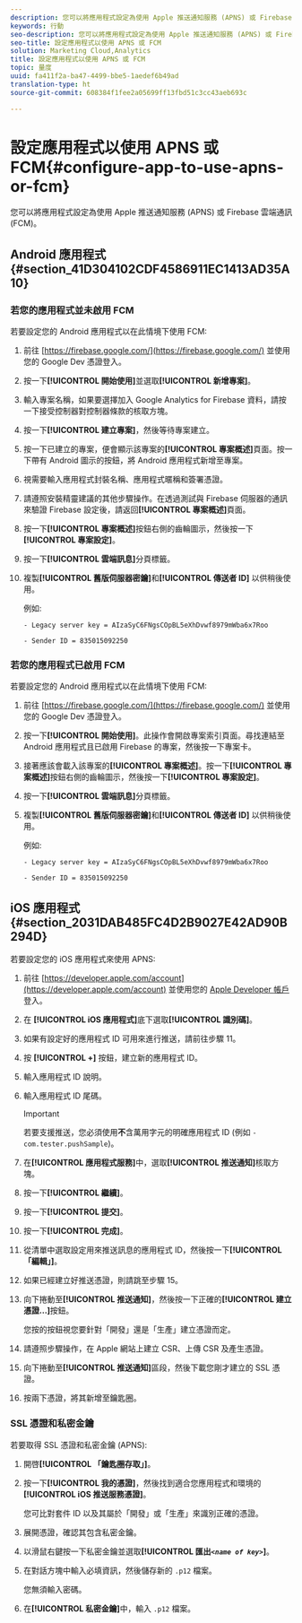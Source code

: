 ```yaml
---
description: 您可以將應用程式設定為使用 Apple 推送通知服務 (APNS) 或 Firebase 雲端通訊 (FCM)。
keywords: 行動
seo-description: 您可以將應用程式設定為使用 Apple 推送通知服務 (APNS) 或 Firebase 雲端通訊 (FCM)。
seo-title: 設定應用程式以使用 APNS 或 FCM
solution: Marketing Cloud,Analytics
title: 設定應用程式以使用 APNS 或 FCM
topic: 量度
uuid: fa411f2a-ba47-4499-bbe5-1aedef6b49ad
translation-type: ht
source-git-commit: 608384f1fee2a05699ff13fbd51c3cc43aeb693c

---
```



# 設定應用程式以使用 APNS 或 FCM{#configure-app-to-use-apns-or-fcm}

您可以將應用程式設定為使用 Apple 推送通知服務 (APNS) 或 Firebase 雲端通訊 (FCM)。

## Android 應用程式 {#section_41D304102CDF4586911EC1413AD35A10}

### 若您的應用程式並未啟用 FCM

若要設定您的 Android 應用程式以在此情境下使用 FCM:

1. 前往 [https://firebase.google.com/](https://firebase.google.com/) 並使用您的 Google Dev 憑證登入。

1. 按一下&#x200B;**[!UICONTROL 開始使用]**&#x200B;並選取&#x200B;**[!UICONTROL 新增專案]**。

1. 輸入專案名稱，如果要選擇加入 Google Analytics for Firebase 資料，請按一下接受控制器對控制器條款的核取方塊。

1. 按一下&#x200B;**[!UICONTROL 建立專案]**，然後等待專案建立。

1. 按一下已建立的專案，便會顯示該專案的&#x200B;**[!UICONTROL 專案概述]**&#x200B;頁面。按一下帶有 Android 圖示的按鈕，將 Android 應用程式新增至專案。

1. 視需要輸入應用程式封裝名稱、應用程式暱稱和簽署憑證。

1. 請遵照安裝精靈建議的其他步驟操作。在透過測試與 Firebase 伺服器的通訊來驗證 Firebase 設定後，請返回&#x200B;**[!UICONTROL 專案概述]**&#x200B;頁面。

1. 按一下&#x200B;**[!UICONTROL 專案概述]**&#x200B;按鈕右側的齒輪圖示，然後按一下&#x200B;**[!UICONTROL 專案設定]**。

1. 按一下&#x200B;**[!UICONTROL 雲端訊息]**&#x200B;分頁標籤。

1. 複製&#x200B;**[!UICONTROL 舊版伺服器密鑰]**&#x200B;和&#x200B;**[!UICONTROL 傳送者 ID]** 以供稍後使用。

   例如:

   ```
   - Legacy server key = AIzaSyC6FNgsCOpBL5eXhDvwf8979mWba6x7Roo
   ```

   ```
   - Sender ID = 835015092250
   ```

### 若您的應用程式已啟用 FCM

若要設定您的 Android 應用程式以在此情境下使用 FCM:

1. 前往 [https://firebase.google.com/](https://firebase.google.com/) 並使用您的 Google Dev 憑證登入。

1. 按一下&#x200B;**[!UICONTROL 開始使用]**。此操作會開啟專案索引頁面。尋找連結至 Android 應用程式且已啟用 Firebase 的專案，然後按一下專案卡。

1. 接著應該會載入該專案的&#x200B;**[!UICONTROL 專案概述]**。按一下&#x200B;**[!UICONTROL 專案概述]**&#x200B;按鈕右側的齒輪圖示，然後按一下&#x200B;**[!UICONTROL 專案設定]**。

1. 按一下&#x200B;**[!UICONTROL 雲端訊息]**&#x200B;分頁標籤。

1. 複製&#x200B;**[!UICONTROL 舊版伺服器密鑰]**&#x200B;和&#x200B;**[!UICONTROL 傳送者 ID]** 以供稍後使用。

   例如:

   ```
   - Legacy server key = AIzaSyC6FNgsCOpBL5eXhDvwf8979mWba6x7Roo
   ```

   ```
   - Sender ID = 835015092250
   ```



## iOS 應用程式 {#section_2031DAB485FC4D2B9027E42AD90B294D}

若要設定您的 iOS 應用程式來使用 APNS:

1. 前往 [https://developer.apple.com/account](https://developer.apple.com/account) 並使用您的 [Apple Developer 帳戶](https://developer.apple.com/account)登入。
1. 在 **[!UICONTROL iOS 應用程式]**&#x200B;底下選取&#x200B;**[!UICONTROL 識別碼]**。
1. 如果有設定好的應用程式 ID 可用來進行推送，請前往步驟 11。
1. 按 **[!UICONTROL +]** 按鈕，建立新的應用程式 ID。
1. 輸入應用程式 ID 說明。
1. 輸入應用程式 ID 尾碼。

   >[!IMPORTANT]
   >
   >若要支援推送，您必須使用&#x200B;**不**&#x200B;含萬用字元的明確應用程式 ID (例如 `- com.tester.pushSample`)。

1. 在&#x200B;**[!UICONTROL 應用程式服務]**&#x200B;中，選取&#x200B;**[!UICONTROL 推送通知]**&#x200B;核取方塊。
1. 按一下&#x200B;**[!UICONTROL 繼續]**。
1. 按一下&#x200B;**[!UICONTROL 提交]**。
1. 按一下&#x200B;**[!UICONTROL 完成]**。
1. 從清單中選取設定用來推送訊息的應用程式 ID，然後按一下&#x200B;**[!UICONTROL 「編輯」]**。
1. 如果已經建立好推送憑證，則請跳至步驟 15。
1. 向下捲動至&#x200B;**[!UICONTROL 推送通知]**，然後按一下正確的&#x200B;**[!UICONTROL 建立憑證...]**&#x200B;按鈕。

   您按的按鈕視您要針對「開發」還是「生產」建立憑證而定。
1. 請遵照步驟操作，在 Apple 網站上建立 CSR、上傳 CSR 及產生憑證。
1. 向下捲動至&#x200B;**[!UICONTROL 推送通知]**&#x200B;區段，然後下載您剛才建立的 SSL 憑證。
1. 按兩下憑證，將其新增至鑰匙圈。

### SSL 憑證和私密金鑰

若要取得 SSL 憑證和私密金鑰 (APNS):

1. 開啓&#x200B;**[!UICONTROL 「鑰匙圈存取」]**。
1. 按一下&#x200B;**[!UICONTROL 我的憑證]**，然後找到適合您應用程式和環境的 **[!UICONTROL iOS 推送服務憑證]**。

   您可比對套件 ID 以及其屬於「開發」或「生產」來識別正確的憑證。

1. 展開憑證，確認其包含私密金鑰。
1. 以滑鼠右鍵按一下私密金鑰並選取&#x200B;**[!UICONTROL 匯出&#x200B;*`<name of key>`*]**。
1. 在對話方塊中輸入必填資訊，然後儲存新的 `.p12` 檔案。

   您無須輸入密碼。

1. 在&#x200B;**[!UICONTROL 私密金鑰]**&#x200B;中，輸入 `.p12` 檔案。

